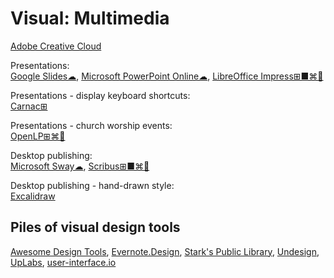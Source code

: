 # Visual: Multimedia

[Adobe Creative Cloud](https://www.adobe.com/creativecloud.html)

Presentations:  
[Google Slides☁](https://slides.google.com),
[Microsoft PowerPoint Online☁](https://office.live.com/start/PowerPoint.aspx),
[LibreOffice Impress⊞■⌘🐧](https://www.libreoffice.org/)

Presentations - display keyboard shortcuts:  
[Carnac⊞](http://carnackeys.com/)

Presentations - church worship events:  
[OpenLP⊞⌘🐧](https://openlp.org/)

Desktop publishing:  
[Microsoft Sway☁](https://sway.office.com),
[Scribus⊞■⌘🐧](https://www.scribus.net/)

Desktop publishing - hand-drawn style:  
[Excalidraw](https://excalidraw.com/)

## Piles of visual design tools

[Awesome Design Tools](https://github.com/goabstract/Awesome-Design-Tools),
[Evernote.Design](https://www.evernote.design/),
[Stark's Public Library](https://www.getstark.co/library/),
[Undesign](https://undesign.learn.uno/),
[UpLabs](https://www.uplabs.com/),
[user-interface.io](https://user-interface.io/how-to-design-almost-any-ui-element/)
